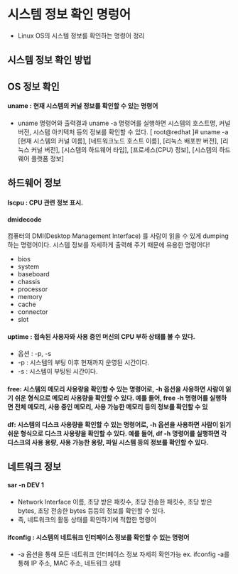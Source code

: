 # 시스템 정보 확인 명렁어

- Linux OS의 시스템 정보를 확인하는 명령어 정리

## 시스템 정보 확인 방법

## OS 정보 확인

#### uname : 현재 시스템의 커널 정보를 확인할 수 있는 명령어
- uname 명령어와 출력결과
uname -a 명령어를 실행하면 시스템의 호스트명, 커널 버전, 시스템 아키텍처 등의 정보를 확인할 수 있다.
[ root@redhat ]# uname -a
[현재 시스템의 커널 이름], [네트워크노드 호스트 이름], [리눅스 배포판 버전],
[리눅스 커널 버전], [시스템의 하드웨어 타입], [프로세스(CPU) 정보],
[시스템의 하드웨어 플랫폼 정보]

## 하드웨어 정보
#### lscpu : CPU 관련 정보 표시.

#### dmidecode
컴퓨터의 DMI(Desktop Management Interface) 를 사람이 읽을 수 있게 dumping 하는 명령어이다. 시스템 정보를 자세하게 출력해 주기 때문에 유용한 명령어다!
  - bios
  - system
  - baseboard
  - chassis
  - processor
  - memory
  - cache
  - connector
  - slot

#### uptime : 접속된 사용자와 사용 중인 머신의 CPU 부하 상태를 볼 수 있다.
- 옵션 : -p, -s
- -p : 시스템의 부팅 이후 현재까지 운영된 시간이다.
- -s : 시스템이 부팅된 시간이다.

#### free: 시스템의 메모리 사용량을 확인할 수 있는 명령어로, -h 옵션을 사용하면 사람이 읽기 쉬운 형식으로 메모리 사용량을 확인할 수 있다. 예를 들어, free -h 명령어를 실행하면 전체 메모리, 사용 중인 메모리, 사용 가능한 메모리 등의 정보를 확인할 수 있

#### df: 시스템의 디스크 사용량을 확인할 수 있는 명령어로, -h 옵션을 사용하면 사람이 읽기 쉬운 형식으로 디스크 사용량을 확인할 수 있다. 예를 들어, df -h 명령어를 실행하면 각 디스크의 사용 용량, 사용 가능한 용량, 파일 시스템 등의 정보를 확인할 수 있다.

## 네트워크 정보
#### sar -n DEV 1
- Network Interface 이름, 초당 받은 패킷수, 초당 전송한 패킷수, 초당 받은 bytes, 초당 전송한 bytes 등등의 정보를 확인할 수 있다.
- 즉, 네트워크의 활동 상태를 확인하기에 적합한 명령어

#### ifconfig : 시스템의 네트워크 인터페이스 정보를 확인할 수 있는 명령어
- -a 옵션을 통해 모든 네트워크 인터페이스 정보 자세히 확인가능
ex. ifconfig -a를 통해 IP 주소, MAC 주소, 네트워크 상태